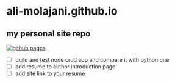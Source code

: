 # ali-molajani.github.io
## my personal site repo
[![github pages](https://github.com/ali-molajani/ali-molajani.github.io/actions/workflows/gh-pages.yml/badge.svg)](https://github.com/ali-molajani/ali-molajani.github.io/actions/workflows/gh-pages.yml)


- [ ] build and test node crud app and compare it with python one
- [ ] add resume to author introduction page
- [ ] add site link to your resume